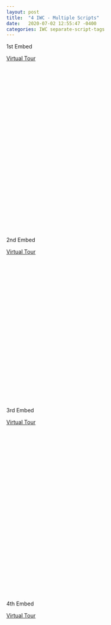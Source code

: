 ```yaml
---
layout: post
title:  "4 IWC - Multiple Scripts"
date:   2020-07-02 12:55:47 -0400
categories: IWC separate-script-tags
---
```


1st Embed

<div style="position:relative;">
 <div style="margin-left:auto; margin-right: auto;width:1440px;height:460px;"><a href="https://www.youvisit.com" class="virtualtour_embed"
title="Virtual Reality, Virtual Tour"
data-platform="v"
data-link-type="immersive"
data-inst="62610"
data-image-width="100%"
data-image-height="100%"
data-image-quality="20"
>Virtual Tour</a>
<script async="async" defer="defer" src="https://www.youvisit.com/tour/Embed/js3"></script>	 </div>
  </div>




2nd Embed

<div style="position:relative;">
 <div style=" margin-left: auto;margin-right: auto;width:600px;height:400px;"><a href="https://www.youvisit.com" class="virtualtour_embed"
title="Virtual Reality, Virtual Tour"
data-platform="w"
data-link-type="immersive"
data-inst="78506"
data-type="inline-embed"
data-stopid="273479"
data-load-stop-only="1"
data-image-width="100%"
data-image-height="100%"
data-image-quality="20"
data-capabilities="48"
data-loc="142970"
>Virtual Tour</a>
<script async="async" defer="defer" src="https://www.youvisit.com/tour/Embed/js3"></script>	 </div>
  </div>


3rd Embed

<div style="position:relative;">
 <div style="margin-left:auto; margin-right: auto;width:1440px;height:460px;"><a href="https://www.youvisit.com" class="virtualtour_embed"
title="Virtual Reality, Virtual Tour"
data-platform="v"
data-link-type="immersive"
data-inst="78506"
data-type="inline-embed"
data-image-width="100%"
data-image-height="100%"
data-image-quality="20"
data-loc="142971"
>Virtual Tour</a>	 </div>
  </div>


4th Embed

<div style="position:relative;">
 <div style="margin-left:auto; margin-right: auto;width:1440px;height:600px;"><a href="https://www.youvisit.com" class="virtualtour_embed"
title="Virtual Reality, Virtual Tour"
data-platform="v"
data-inst="78506"
data-type="inline-embed"
data-stopid="273504"
data-load-stop-only="1"
data-image-width="100%"
data-image-height="100%"
data-image-quality="20"
data-capabilities="96"
data-loc="142970"
>Virtual Tour</a>
<script async="async" defer="defer" src="https://www.youvisit.com/tour/Embed/js3"></script>	 </div>
  </div>
